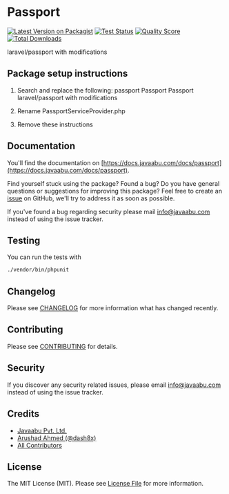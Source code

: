 # Passport

[![Latest Version on Packagist](https://img.shields.io/packagist/v/javaabu/passport.svg?style=flat-square)](https://packagist.org/packages/javaabu/passport)
[![Test Status](../../actions/workflows/run-tests.yml/badge.svg)](../../actions/workflows/run-tests.yml)
[![Quality Score](https://img.shields.io/scrutinizer/g/javaabu/passport.svg?style=flat-square)](https://scrutinizer-ci.com/g/javaabu/passport)
[![Total Downloads](https://img.shields.io/packagist/dt/javaabu/passport.svg?style=flat-square)](https://packagist.org/packages/javaabu/passport)

laravel/passport with modifications


## Package setup instructions
1. Search and replace the following:
passport
Passport
Passport
laravel/passport with modifications

2. Rename PassportServiceProvider.php

3. Remove these instructions


## Documentation

You'll find the documentation on [https://docs.javaabu.com/docs/passport](https://docs.javaabu.com/docs/passport).

Find yourself stuck using the package? Found a bug? Do you have general questions or suggestions for improving this package? Feel free to create an [issue](../../issues) on GitHub, we'll try to address it as soon as possible.

If you've found a bug regarding security please mail [info@javaabu.com](mailto:info@javaabu.com) instead of using the issue tracker.


## Testing

You can run the tests with

``` bash
./vendor/bin/phpunit
```

## Changelog

Please see [CHANGELOG](CHANGELOG.md) for more information what has changed recently.

## Contributing

Please see [CONTRIBUTING](CONTRIBUTING.md) for details.

## Security

If you discover any security related issues, please email [info@javaabu.com](mailto:info@javaabu.com) instead of using the issue tracker.

## Credits

- [Javaabu Pvt. Ltd.](https://github.com/javaabu)
- [Arushad Ahmed (@dash8x)](http://arushad.org)
- [All Contributors](../../contributors)

## License

The MIT License (MIT). Please see [License File](LICENSE.md) for more information.

